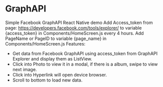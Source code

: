 # GraphAPI
Simple Facebook GraphAPI React Native demo
Add Access_token from page: https://developers.facebook.com/tools/explorer/ to variable {access_token} in Components/HomeScreen.js every 4 hours.
Add PageName or PageID to variable {page_name} in Components/HomeScreen.js
Features:
- Get data from Facebook GraphAPI using access_token from GraphAPI Explorer and display them as ListView.
- Click into Photo to view it in a modal, if there is a album, swipe to view next image.
- Click into Hyperlink will open device browser.
- Scroll to bottom to load new data.
